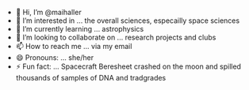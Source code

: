 - 👋 Hi, I’m @maihaller
- 👀 I’m interested in ... the overall sciences, especailly space sciences
- 🌱 I’m currently learning ... astrophysics
- 💞️ I’m looking to collaborate on ... research projects and clubs 
- 📫 How to reach me ... via my email 
- 😄 Pronouns: ... she/her 
- ⚡ Fun fact: ... Spacecraft Beresheet crashed on the moon and spilled thousands of samples of DNA and tradgrades 

<!---
maihaller/maihaller is a ✨ special ✨ repository because its `README.md` (this file) appears on your GitHub profile.
You can click the Preview link to take a look at your changes.
--->
